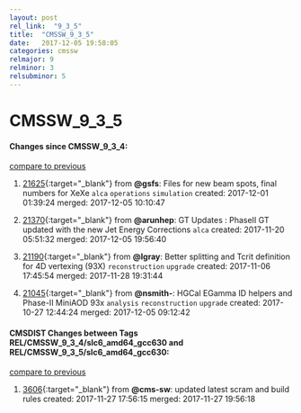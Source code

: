 ```yaml
---
layout: post
rel_link:  "9_3_5"
title:  "CMSSW_9_3_5"
date:   2017-12-05 19:58:05
categories: cmssw
relmajor: 9
relminor: 3
relsubminor: 5
---
```


# CMSSW_9_3_5
#### Changes since CMSSW_9_3_4:
[compare to previous](https://github.com/cms-sw/cmssw/compare/CMSSW_9_3_4...CMSSW_9_3_5)



1. [21625](http://github.com/cms-sw/cmssw/pull/21625){:target="_blank"}  from **@gsfs**: Files for new beam spots, final numbers for XeXe `alca`  `operations`  `simulation`  created: 2017-12-01 01:39:24 merged: 2017-12-05 10:10:47

2. [21370](http://github.com/cms-sw/cmssw/pull/21370){:target="_blank"}  from **@arunhep**: GT Updates : PhaseII GT updated with the new Jet Energy Corrections `alca`  created: 2017-11-20 05:51:32 merged: 2017-12-05 19:56:40

3. [21190](http://github.com/cms-sw/cmssw/pull/21190){:target="_blank"}  from **@lgray**: Better splitting and Tcrit definition for 4D vertexing (93X) `reconstruction`  `upgrade`  created: 2017-11-06 17:45:54 merged: 2017-11-28 19:31:44

4. [21045](http://github.com/cms-sw/cmssw/pull/21045){:target="_blank"}  from **@nsmith-**: HGCal EGamma ID helpers and Phase-II MiniAOD 93x `analysis`  `reconstruction`  `upgrade`  created: 2017-10-27 12:44:24 merged: 2017-12-05 09:12:42

#### CMSDIST Changes between Tags REL/CMSSW_9_3_4/slc6_amd64_gcc630 and REL/CMSSW_9_3_5/slc6_amd64_gcc630:
[compare to previous](https://github.com/cms-sw/cmsdist/compare/REL/CMSSW_9_3_4/slc6_amd64_gcc630...REL/CMSSW_9_3_5/slc6_amd64_gcc630)



1. [3606](http://github.com/cms-sw/cmsdist/pull/3606){:target="_blank"}  from **@cms-sw**: updated latest scram and build rules created: 2017-11-27 17:56:15 merged: 2017-11-27 19:56:18
